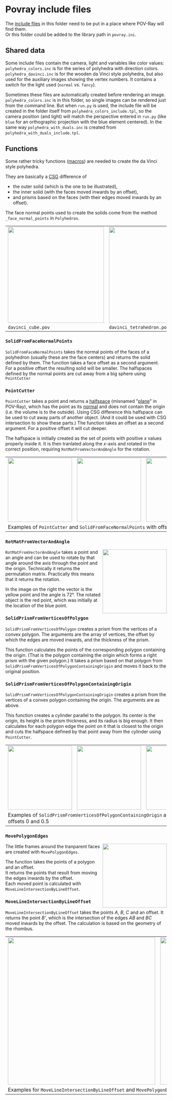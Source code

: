 # Povray include files

The [include files](http://www.povray.org/documentation/view/3.6.2/236/) in this folder
need to be put in a place where POV-Ray will find them.<br>
Or this folder could be added to the library path in `povray.ini`.

## Shared data

Some include files contain the camera, light and variables like color values:
`polyhedra_colors.inc` is for the series of polyhedra with direction colors.
`polyhedra_davinci.inc` is for the wooden da Vinci style polyhedra,
but also used for the auxiliary images showing the vertex numbers.
It contains a switch for the light used (`normal` vs. `fancy`).

Sometimes these files are automatically created before rendering an image.
`polyhedra_colors.inc` is in this folder, so single images can be rendered just
from the command line. But when `run.py` is used, the include file will be created in
the folder itself from `polyhedra_colors_include.tpl`,
so the camera position (and light) will match the perspective entered in `run.py`
(like `blue` for an orthographic projection with the blue element centered).
In the same way `polyhedra_with_duals.inc` is created from `polyhedra_with_duals_include.tpl`.

## Functions

Some rather tricky functions ([macros](http://www.povray.org/documentation/view/3.6.2/243/))
are needed to create the da Vinci style polyhedra.

They are basically a [CSG](https://en.wikipedia.org/wiki/Constructive_solid_geometry)
difference of
* the outer solid (which is the one to be illustrated),
* the inner solid (with the faces moved inwards by an offset),
* and prisms based on the faces (with their edges moved inwards by an offset).

The face normal points used to create the solids come from the method
`_face_normal_points` in `Polyhedron`.

<table>
    <tr>
        <td><img width="300" src="http://paste.watchduck.net/1804/davinci_cube.png"/>
        <td><img width="300" src="http://paste.watchduck.net/1804/davinci_tetrahedron.png"/>
        <td><img width="300" src="http://paste.watchduck.net/1804/davinci_truncuboct.png"/>
    <tr>
        <td><code>davinci_cube.pov</code>
        <td><code>davinci_tetrahedron.pov</code>
        <td><code>davinci_truncuboct.pov</code>
</table>

### `SolidFromFaceNormalPoints`

`SolidFromFaceNormalPoints` takes the normal points of the faces of a polyhedron
(usually these are the face centers) and returns the solid defined by them.
The function takes a face offset as a second argument.
For a positive offset the resulting solid will be smaller.
The halfspaces defined by the normal points are cut away from a big sphere using `PointCutter`

### `PointCutter`

`PointCutter` takes a point and returns a [halfspace](https://en.wikipedia.org/wiki/Half-space_(geometry))
(misnamed "[plane](http://www.povray.org/documentation/view/3.6.2/297/)" in POV-Ray),
which has the point as its [normal](https://en.wikipedia.org/wiki/Normal_(geometry))
and does not contain the origin (i.e. the volume is to the outside).
Using CSG difference this halfspace can be used to cut away parts of another object.
(And it could be used with CSG intersection to show these parts.)
The function takes an offset as a second argument. For a positive offset it will cut deeper.

The halfspace is initially created as the set of points with positive <i>x</i> values properly inside it.
It is then tranlated along the <i>x</i>-axis and rotated in the correct position,
requiring `RotMatFromVectorAndAngle` for the rotation.

<table>
    <tr>
        <td><img width="200" src="http://paste.watchduck.net/1804/PointCutter_offset_0.png"/>
        <td><img width="200" src="http://paste.watchduck.net/1804/PointCutter_offset_0.5.png"/>
        <td><img width="200" src="http://paste.watchduck.net/1804/SolidFromFaceNormalPoints_offset_0.png"/>
        <td><img width="200" src="http://paste.watchduck.net/1804/SolidFromFaceNormalPoints_offset_0.5.png"/>
<tr>
        <td colspan="4">
            Examples of <code>PointCutter</code>
            and <code>SolidFromFaceNormalPoints</code>
            with offsets 0 and 0.5
</table>

### `RotMatFromVectorAndAngle`

<img align="right" width="200" src="http://paste.watchduck.net/1804/RotMatFromVectorAndAngle.png"/>

`RotMatFromVectorAndAngle` takes a point and an angle and can be used to rotate
by that angle around the axis through the point and the origin.
Technically it returns the permutation matrix.
Practically this means that it returns the rotation.

In the image on the right the vector is the yellow point and the angle is 72°.
The rotated object is the red point, which was initially at the location of the blue point.

### `SolidPrismFromVerticesOfPolygon`

`SolidPrismFromVerticesOfPolygon` creates a prism from the vertices of a convex polygon.
The arguments are the array of vertices, the offset by which the edges are moved inwards,
and the thickness of the prism.

This function calculates the points of the corresponding polygon containing the origin.
(That is the polygon containing the origin which forms a right prism with the given polygon.)
It takes a prism based on that polygon from `SolidPrismFromVerticesOfPolygonContainingOrigin`
and moves it back to the original position.

### `SolidPrismFromVerticesOfPolygonContainingOrigin`

`SolidPrismFromVerticesOfPolygonContainingOrigin` creates a prism from the vertices
of a convex polygon containing the origin. The arguments are as above.

This function creates a cylinder parallel to the polygon. Its center is the origin,
its height is the prism thickness, and its radius is big enough.
It then calculates for each polygon edge the point on it that is closest to the origin
and cuts the halfspace defined by that point away from the cylinder using `PointCutter`.

<table>
    <tr>
        <td><img width="200" src="http://paste.watchduck.net/1804/SolidPrismFromVerticesOfPolygonContainingOrigin_offset_0.png"/>
        <td><img width="200" src="http://paste.watchduck.net/1804/SolidPrismFromVerticesOfPolygonContainingOrigin_offset_0.5.png"/>
        <td><img width="200" src="http://paste.watchduck.net/1804/SolidPrismFromVerticesOfPolygon_offset_0.png"/>
        <td><img width="200" src="http://paste.watchduck.net/1804/SolidPrismFromVerticesOfPolygon_offset_0.5.png"/>
    <tr>
        <td colspan="4">
            Examples of <code>SolidPrismFromVerticesOfPolygonContainingOrigin</code>
            and <code>SolidPrismFromVerticesOfPolygon</code>
            with offsets 0 and 0.5
</table>

### `MovePolygonEdges`

<img align="right" width="200" src="http://paste.watchduck.net/1804/Polyhedron_12-20,_davinci_detail.png"/>

The little frames around the tranparent faces are created with `MovePolygonEdges`.

The function takes the points of a polygon and an offset.<br>
It returns the points that result from moving the edges inwards by the offset.<br>
Each moved point is calculated with `MoveLineIntersectionByLineOffset`.

### `MoveLineIntersectionByLineOffset`

`MoveLineIntersectionByLineOffset` takes the points <i>A</i>, <i>B</i>, <i>C</i> and an offset.
It returns the point <i>B'</i>, which is the intersection of the edges <i>AB</i> and <i>BC</i>
moved inwards by the offset. The calculation is based on the geometry of the rhombus.

<table>
    <tr>
        <td><img width="460" src="http://paste.watchduck.net/1804/MoveLineIntersectionByLineOffset.png"/>
        <td><img width="460" src="http://paste.watchduck.net/1804/MovePolygonEdges.png"/>
    <tr>
        <td colspan="2">
            Examples for <code>MoveLineIntersectionByLineOffset</code>
            and <code>MovePolygonEdges</code> with offset 0.5
</table>
